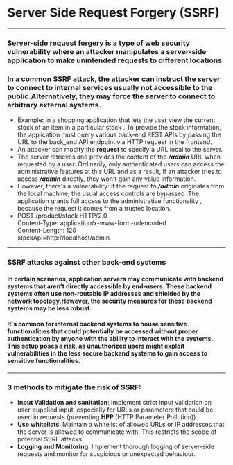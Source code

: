 # Server Side Request Forgery (SSRF)
***
### Server-side request forgery is a type of web security vulnerability where an attacker manipulates a server-side application to make unintended requests to different locations.
### In a common SSRF attack, the attacker can instruct the server to connect to internal services usually not accessible to the public.Alternatively, they may force the server to connect to arbitrary external systems.
* Example: In a shopping application that lets the user view the current stock of an item in a particular stock . To provide the stock information, the application must query various back-end REST APIs by passing the URL to the back_end API endpoint via HTTP request in the frontend.
* An attacker can modify the **request** to specify a URL local to the server.
* The server retrieves and provides the content of the ***/admin*** URL when requested by a user. Ordinarily, only authenticated users can access the administrative features at this URL and as a result, if an attacker tries to access ***/admin*** directly, they won't gain any value information.
* However, there's a vulnerability: if the request to ***/admin*** originates from the local machine, the usual access controls are bypassed .The application grants full access to the administrative functionality , because the request it comes from a trusted location.
* POST /product/stock HTTP/2.0 \
Content-Type: application/x-www-form-urlencoded \
Content-Length: 120 \
stockApi=http://localhost/admin
***
### SSRF attacks against other back-end systems
#### In certain scenarios, application servers may communicate with backend systems that aren't directly accessible by end-users. These backend systems often use non-routable IP addresses and shielded by the network topology.However, the security measures for these backend systems may be less robust.
#### It's common for internal backend systems to house sensitive functionalities that could potentially be accessed without proper authentication by anyone with the ability to interact with the systems. This setup poses a risk, as unauthorized users might exploit vulnerabilities in the less secure backend systems to gain access to sensitive functionalities.
***
### 3 methods to mitigate the risk of SSRF:
* **Input Validation and sanitation**: Implement strict input validation on user-supplied input, especially for URLs or parameters that could be used in requests (preventing **HPP** (HTTP Parameter Pollution)).
* **Use whitelists**: Maintain a whitelist of allowed URLs or IP addresses that the server is allowed to communicate with. This restricts the scope of potential SSRF attacks.
* **Logging and Monitoring**: Implement thorough logging of server-side requests and monitor for suspicious or unexpected behaviour.